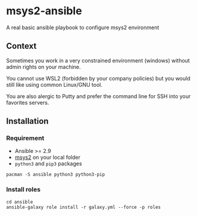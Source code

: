 # msys2-ansible

A real basic ansible playbook to configure msys2 environment

## Context

Sometimes you work in a very constrained environment (windows) without admin rights on your machine.

You cannot use WSL2 (forbidden by your company policies) but you would still like using common Linux/GNU tool.

You are also alergic to Putty and prefer the command line for SSH into your favorites servers.

## Installation

### Requirement

- Ansible >= 2.9
- [msys2](https://www.msys2.org/) on your local folder
- `python3` and `pip3` packages

```
pacman -S ansible python3 python3-pip
```

### Install roles

```shell
cd ansible
ansible-galaxy role install -r galaxy.yml --force -p roles
```